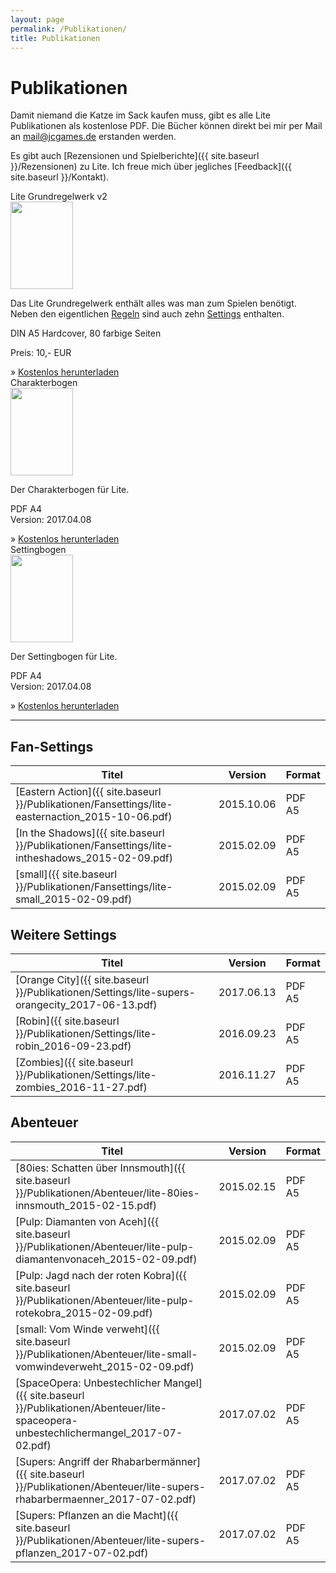 ```yaml
---
layout: page
permalink: /Publikationen/
title: Publikationen
---
```


# Publikationen

Damit niemand die Katze im Sack kaufen muss, gibt es alle Lite Publikationen als kostenlose PDF. Die Bücher können direkt bei mir per Mail an [mail@jcgames.de](mailto:mail@jcgames.de) erstanden werden.

Es gibt auch [Rezensionen und Spielberichte]({{ site.baseurl }}/Rezensionen) zu Lite. Ich freue mich über jegliches [Feedback]({{ site.baseurl }}/Kontakt).

<div class="row row-cols-1 row-cols-sm-2 g-4">
    <div class="col">
        <div class="card bg-blue text-light h-100">
            <div class="card-header">Lite Grundregelwerk v2</div>
            <div class="card-body">
                <div class="row">
                    <div class="col col-thumbnail">
                        <img class="border border-white float-start" src="{{ site.baseurl }}/assets/images/thumbnails/grundregelwerkv2.png" width="100" height="140">
                    </div>
                    <div class="col">
                        <p>Das Lite Grundregelwerk enthält alles was man zum Spielen benötigt. Neben den eigentlichen <a class="link-light" href="{{ site.baseurl }}/Spielregeln/">Regeln</a> sind auch zehn <a class="link-light" href="{{ site.baseurl }}/Settings/">Settings</a> enthalten.</p>
                        <p>DIN A5 Hardcover, 80 farbige Seiten</p>
                        <p>Preis: 10,- EUR</p>
                    </div>
                </div>
            </div>
            <div class="card-footer">
                &raquo; <a class="text-light" href="{{ site.baseurl }}/Publikationen/Grundregelwerk/lite-grw2_2017-06-15.pdf">Kostenlos herunterladen</a>
            </div>
        </div>
    </div>
    <div class="col">
        <div class="card bg-blue text-light h-100">
            <div class="card-header">Charakterbogen</div>
            <div class="card-body">
                <div class="row">
                    <div class="col col-thumbnail">
                        <img class="border border-white float-start" src="{{ site.baseurl }}/assets/images/thumbnails/charakterbogen.png" width="100" height="140">
                    </div>
                    <div class="col">
                        <p>Der Charakterbogen für Lite.</p>
                        <p>PDF A4<br/>Version: 2017.04.08</p>
                    </div>
                </div>
            </div>
            <div class="card-footer">
                &raquo; <a class="text-light" href="{{ site.baseurl }}/Publikationen/Grundregelwerk/lite-charakterbogen-a4sw_2017-04-08.pdf">Kostenlos herunterladen</a>
            </div>
        </div>
    </div>
    <div class="col">
        <div class="card bg-blue text-light h-100">
            <div class="card-header">Settingbogen</div>
            <div class="card-body">
                <div class="row">
                    <div class="col col-thumbnail">
                        <img class="border border-white float-start" src="{{ site.baseurl }}/assets/images/thumbnails/settingbogen.png" width="100" height="140">
                    </div>
                    <div class="col">
                        <p>Der Settingbogen für Lite.</p>
                        <p>PDF A4<br/>Version: 2017.04.08</p>
                    </div>
                </div>
            </div>
            <div class="card-footer">
                &raquo; <a class="text-light" href="{{ site.baseurl }}/Publikationen/Grundregelwerk/lite-settingbogen-a4sw_2017-04-08.pdf">Kostenlos herunterladen</a>
            </div>
        </div>
    </div>
</div>

***

## Fan-Settings

| Titel | Version | Format |
| - | - | - |
| [Eastern Action]({{ site.baseurl }}/Publikationen/Fansettings/lite-easternaction_2015-10-06.pdf) | 2015.10.06 | PDF A5 |
| [In the Shadows]({{ site.baseurl }}/Publikationen/Fansettings/lite-intheshadows_2015-02-09.pdf) | 2015.02.09 | PDF A5 |
| [small]({{ site.baseurl }}/Publikationen/Fansettings/lite-small_2015-02-09.pdf) | 2015.02.09 | PDF A5 |

## Weitere Settings

| Titel | Version | Format |
| - | - | - |
| [Orange City]({{ site.baseurl }}/Publikationen/Settings/lite-supers-orangecity_2017-06-13.pdf) | 2017.06.13 | PDF A5 |
| [Robin]({{ site.baseurl }}/Publikationen/Settings/lite-robin_2016-09-23.pdf) | 2016.09.23 | PDF A5 |
| [Zombies]({{ site.baseurl }}/Publikationen/Settings/lite-zombies_2016-11-27.pdf) | 2016.11.27 | PDF A5 |

## Abenteuer

| Titel | Version | Format |
| - | - | - |
| [80ies: Schatten über Innsmouth]({{ site.baseurl }}/Publikationen/Abenteuer/lite-80ies-innsmouth_2015-02-15.pdf) | 2015.02.15 | PDF A5 |
| [Pulp: Diamanten von Aceh]({{ site.baseurl }}/Publikationen/Abenteuer/lite-pulp-diamantenvonaceh_2015-02-09.pdf) | 2015.02.09 | PDF A5 |
| [Pulp: Jagd nach der roten Kobra]({{ site.baseurl }}/Publikationen/Abenteuer/lite-pulp-rotekobra_2015-02-09.pdf) | 2015.02.09 | PDF A5 |
| [small: Vom Winde verweht]({{ site.baseurl }}/Publikationen/Abenteuer/lite-small-vomwindeverweht_2015-02-09.pdf) | 2015.02.09 | PDF A5 |
| [SpaceOpera: Unbestechlicher Mangel]({{ site.baseurl }}/Publikationen/Abenteuer/lite-spaceopera-unbestechlichermangel_2017-07-02.pdf) | 2017.07.02 | PDF A5 |
| [Supers: Angriff der Rhabarbermänner]({{ site.baseurl }}/Publikationen/Abenteuer/lite-supers-rhabarbermaenner_2017-07-02.pdf) | 2017.07.02 | PDF A5 |
| [Supers: Pflanzen an die Macht]({{ site.baseurl }}/Publikationen/Abenteuer/lite-supers-pflanzen_2017-07-02.pdf) | 2017.07.02 | PDF A5 |
